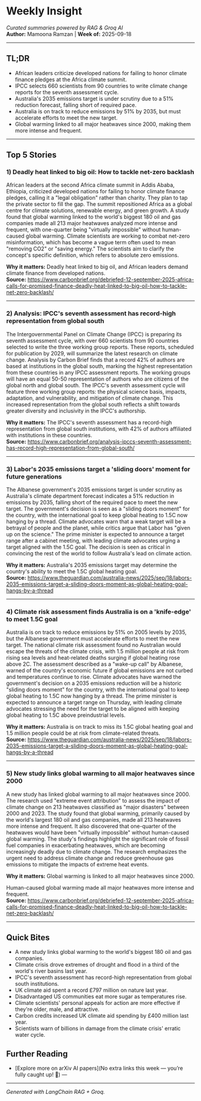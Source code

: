 # Weekly Insight
*Curated summaries powered by RAG & Groq AI*  
**Author:** Mamoona Ramzan | **Week of:** 2025-09-18

---

## TL;DR
- African leaders criticize developed nations for failing to honor climate finance pledges at the Africa climate summit.
- IPCC selects 660 scientists from 90 countries to write climate change reports for the seventh assessment cycle.
- Australia's 2035 emissions target is under scrutiny due to a 51% reduction forecast, falling short of required pace.
- Australia is on track to reduce emissions by 51% by 2035, but must accelerate efforts to meet the new target.
- Global warming linked to all major heatwaves since 2000, making them more intense and frequent.

---

## Top 5 Stories

### 1) Deadly heat linked to big oil: How to tackle net-zero backlash
African leaders at the second Africa climate summit in Addis Ababa, Ethiopia, criticized developed nations for failing to honor climate finance pledges, calling it a "legal obligation" rather than charity. They plan to tap the private sector to fill the gap. The summit repositioned Africa as a global centre for climate solutions, renewable energy, and green growth. A study found that global warming linked to the world's biggest 180 oil and gas companies made all 213 major heatwaves analyzed more intense and frequent, with one-quarter being "virtually impossible" without human-caused global warming. Climate scientists are working to combat net-zero misinformation, which has become a vague term often used to mean "removing CO2" or "saving energy." The scientists aim to clarify the concept's specific definition, which refers to absolute zero emissions.

**Why it matters:** Deadly heat linked to big oil, and African leaders demand climate finance from developed nations.  
**Source:** https://www.carbonbrief.org/debriefed-12-september-2025-africa-calls-for-promised-finance-deadly-heat-linked-to-big-oil-how-to-tackle-net-zero-backlash/

---

### 2) Analysis: IPCC's seventh assessment has record-high representation from global south
The Intergovernmental Panel on Climate Change (IPCC) is preparing its seventh assessment cycle, with over 660 scientists from 90 countries selected to write the three working group reports. These reports, scheduled for publication by 2029, will summarize the latest research on climate change. Analysis by Carbon Brief finds that a record 42% of authors are based at institutions in the global south, marking the highest representation from these countries in any IPCC assessment reports. The working groups will have an equal 50-50 representation of authors who are citizens of the global north and global south. The IPCC's seventh assessment cycle will feature three working group reports: the physical science basis, impacts, adaptation, and vulnerability, and mitigation of climate change. This increased representation from the global south reflects a shift towards greater diversity and inclusivity in the IPCC's authorship.

**Why it matters:** The IPCC's seventh assessment has a record-high representation from global south institutions, with 42% of authors affiliated with institutions in these countries.  
**Source:** https://www.carbonbrief.org/analysis-ipccs-seventh-assessment-has-record-high-representation-from-global-south/

---

### 3) Labor's 2035 emissions target a 'sliding doors' moment for future generations
The Albanese government's 2035 emissions target is under scrutiny as Australia's climate department forecast indicates a 51% reduction in emissions by 2035, falling short of the required pace to meet the new target. The government's decision is seen as a "sliding doors moment" for the country, with the international goal to keep global heating to 1.5C now hanging by a thread. Climate advocates warn that a weak target will be a betrayal of people and the planet, while critics argue that Labor has "given up on the science." The prime minister is expected to announce a target range after a cabinet meeting, with leading climate advocates urging a target aligned with the 1.5C goal. The decision is seen as critical in convincing the rest of the world to follow Australia's lead on climate action.

**Why it matters:** Australia's 2035 emissions target may determine the country's ability to meet the 1.5C global heating goal.  
**Source:** https://www.theguardian.com/australia-news/2025/sep/18/labors-2035-emissions-target-a-sliding-doors-moment-as-global-heating-goal-hangs-by-a-thread

---

### 4) Climate risk assessment finds Australia is on a 'knife-edge' to meet 1.5C goal
Australia is on track to reduce emissions by 51% on 2005 levels by 2035, but the Albanese government must accelerate efforts to meet the new target. The national climate risk assessment found no Australian would escape the threats of the climate crisis, with 1.5 million people at risk from rising sea levels and heat-related deaths surging if global heating rose above 2C. The assessment described as a "wake-up call" by Albanese, warned of the country's economic future if global emissions are not curbed and temperatures continue to rise. Climate advocates have warned the government's decision on a 2035 emissions reduction will be a historic "sliding doors moment" for the country, with the international goal to keep global heating to 1.5C now hanging by a thread. The prime minister is expected to announce a target range on Thursday, with leading climate advocates stressing the need for the target to be aligned with keeping global heating to 1.5C above preindustrial levels.

**Why it matters:** Australia is on track to miss its 1.5C global heating goal and 1.5 million people could be at risk from climate-related threats.  
**Source:** https://www.theguardian.com/australia-news/2025/sep/18/labors-2035-emissions-target-a-sliding-doors-moment-as-global-heating-goal-hangs-by-a-thread

---

### 5) New study links global warming to all major heatwaves since 2000
A new study has linked global warming to all major heatwaves since 2000. The research used "extreme event attribution" to assess the impact of climate change on 213 heatwaves classified as "major disasters" between 2000 and 2023. The study found that global warming, primarily caused by the world's largest 180 oil and gas companies, made all 213 heatwaves more intense and frequent. It also discovered that one-quarter of the heatwaves would have been "virtually impossible" without human-caused global warming. The study's findings highlight the significant role of fossil fuel companies in exacerbating heatwaves, which are becoming increasingly deadly due to climate change. The research emphasizes the urgent need to address climate change and reduce greenhouse gas emissions to mitigate the impacts of extreme heat events.

**Why it matters:** Global warming is linked to all major heatwaves since 2000. 

Human-caused global warming made all major heatwaves more intense and frequent.  
**Source:** https://www.carbonbrief.org/debriefed-12-september-2025-africa-calls-for-promised-finance-deadly-heat-linked-to-big-oil-how-to-tackle-net-zero-backlash/

---


## Quick Bites
- A new study links global warming to the world's biggest 180 oil and gas companies.
- Climate crisis drove extremes of drought and flood in a third of the world's river basins last year.
- IPCC's seventh assessment has record-high representation from global south institutions.
- UK climate aid spent a record £797 million on nature last year.
- Disadvantaged US communities eat more sugar as temperatures rise.
- Climate scientists' personal appeals for action are more effective if they're older, male, and attractive.
- Carbon credits increased UK climate aid spending by £400 million last year.
- Scientists warn of billions in damage from the climate crisis' erratic water cycle.

## Further Reading


- [Explore more on arXiv AI papers](No extra links this week — you’re fully caught up! 🚀) — 




---

*Generated with LangChain RAG + Groq.*